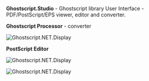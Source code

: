 **Ghostscript.Studio** - Ghostscript library User Interface - PDF/PostScript/EPS viewer, editor and converter.

**Ghostscript Processor** - converter

![Ghostscript.NET.Display](https://beegoesmoo.co.uk/github/gss-i-1.png)

**PostScript Editor**

![Ghostscript.NET.Display](https://beegoesmoo.co.uk/github/gss-i-2.png)

![Ghostscript.NET.Display](https://beegoesmoo.co.uk/github/gss-i-3.png)
